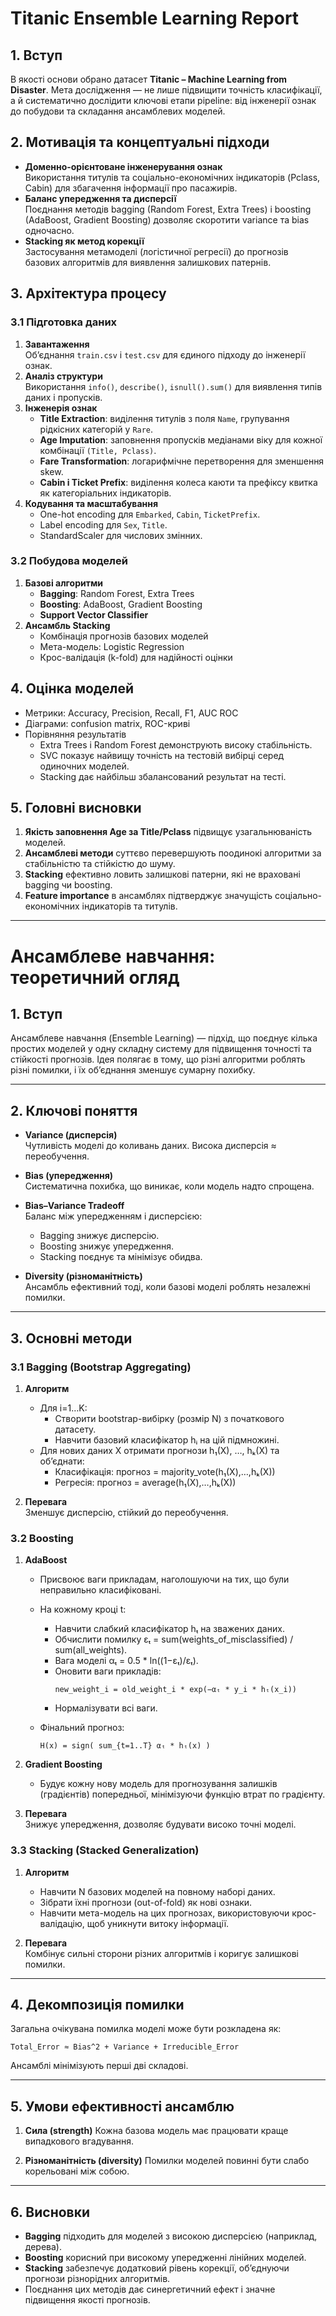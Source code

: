 # Titanic Ensemble Learning Report

## 1. Вступ

В якості основи обрано датасет **Titanic – Machine Learning from Disaster**. Мета дослідження — не лише підвищити точність класифікації, а й систематично дослідити ключові етапи pipeline: від інженерії ознак до побудови та складання ансамблевих моделей.

## 2. Мотивація та концептуальні підходи

- **Доменно-орієнтоване інженерування ознак**  
  Використання титулів та соціально-економічних індикаторів (Pclass, Cabin) для збагачення інформації про пасажирів.  
- **Баланс упередження та дисперсії**  
  Поєднання методів bagging (Random Forest, Extra Trees) і boosting (AdaBoost, Gradient Boosting) дозволяє скоротити variance та bias одночасно.  
- **Stacking як метод корекції**  
  Застосування метамоделі (логістичної регресії) до прогнозів базових алгоритмів для виявлення залишкових патернів.

## 3. Архітектура процесу

### 3.1 Підготовка даних

1. **Завантаження**  
   Об’єднання `train.csv` і `test.csv` для єдиного підходу до інженерії ознак.  
2. **Аналіз структури**  
   Використання `info()`, `describe()`, `isnull().sum()` для виявлення типів даних і пропусків.  
3. **Інженерія ознак**  
   - **Title Extraction**: виділення титулів з поля `Name`, групування рідкісних категорій у `Rare`.  
   - **Age Imputation**: заповнення пропусків медіанами віку для кожної комбінації `(Title, Pclass)`.  
   - **Fare Transformation**: логарифмічне перетворення для зменшення skew.  
   - **Cabin і Ticket Prefix**: виділення колеса каюти та префіксу квитка як категоріальних індикаторів.  
4. **Кодування та масштабування**  
   - One-hot encoding для `Embarked`, `Cabin`, `TicketPrefix`.  
   - Label encoding для `Sex`, `Title`.  
   - StandardScaler для числових змінних.

### 3.2 Побудова моделей

1. **Базові алгоритми**  
   - **Bagging**: Random Forest, Extra Trees  
   - **Boosting**: AdaBoost, Gradient Boosting  
   - **Support Vector Classifier**  
2. **Ансамбль Stack­ing**  
   - Комбінація прогнозів базових моделей  
   - Мета-модель: Logistic Regression  
   - Крос-валідація (k-fold) для надійності оцінки

## 4. Оцінка моделей

- Метрики: Accuracy, Precision, Recall, F1, AUC ROC  
- Діаграми: confusion matrix, ROC-криві  
- Порівняння результатів  
  - Extra Trees і Random Forest демонструють високу стабільність.  
  - SVC показує найвищу точність на тестовій вибірці серед одиночних моделей.  
  - Stacking дає найбільш збалансований результат на тесті.

## 5. Головні висновки

1. **Якість заповнення Age за Title/Pclass** підвищує узагальнюваність моделей.  
2. **Ансамблеві методи** суттєво перевершують поодинокі алгоритми за стабільністю та стійкістю до шуму.  
3. **Stacking** ефективно ловить залишкові патерни, які не враховані bagging чи boosting.  
4. **Feature importance** в ансамблях підтверджує значущість соціально-економічних індикаторів та титулів.

---

# Ансамблеве навчання: теоретичний огляд

## 1. Вступ

Ансамблеве навчання (Ensemble Learning) — підхід, що поєднує кілька простих моделей у одну складну систему для підвищення точності та стійкості прогнозів. Ідея полягає в тому, що різні алгоритми роблять різні помилки, і їх об’єднання зменшує сумарну похибку.

---

## 2. Ключові поняття

- **Variance (дисперсія)**  
  Чутливість моделі до коливань даних. Висока дисперсія ≈ переобучення.

- **Bias (упередження)**  
  Систематична похибка, що виникає, коли модель надто спрощена.

- **Bias–Variance Tradeoff**  
  Баланс між упередженням і дисперсією:
  - Bagging знижує дисперсію.
  - Boosting знижує упередження.
  - Stacking поєднує та мінімізує обидва.

- **Diversity (різноманітність)**  
  Ансамбль ефективний тоді, коли базові моделі роблять незалежні помилки.

---

## 3. Основні методи

### 3.1 Bagging (Bootstrap Aggregating)

1. **Алгоритм**  
   - Для і=1…K:  
     - Створити bootstrap-вибірку (розмір N) з початкового датасету.  
     - Навчити базовий класифікатор hᵢ на цій підмножині.  
   - Для нових даних X отримати прогнози h₁(X), …, hₖ(X) та об’єднати:
     - Класифікація: прогноз = majority_vote(h₁(X),…,hₖ(X))  
     - Регресія: прогноз = average(h₁(X),…,hₖ(X))

2. **Перевага**  
   Зменшує дисперсію, стійкий до переобучення.

### 3.2 Boosting

1. **AdaBoost**  
   - Присвоює ваги прикладам, наголошуючи на тих, що були неправильно класифіковані.  
   - На кожному кроці t:  
     - Навчити слабкий класифікатор hₜ на зважених даних.  
     - Обчислити помилку εₜ = sum(weights_of_misclassified) / sum(all_weights).  
     - Вага моделі αₜ = 0.5 * ln((1−εₜ)/εₜ).  
     - Оновити ваги прикладів:  
       ```text
       new_weight_i = old_weight_i * exp(−αₜ * y_i * hₜ(x_i))
       ```
     - Нормалізувати всі ваги.

   - Фінальний прогноз:
     ```text
     H(x) = sign( sum_{t=1..T} αₜ * hₜ(x) )
     ```

2. **Gradient Boosting**  
   - Будує кожну нову модель для прогнозування залишків (градієнтів) попередньої, мінімізуючи функцію втрат по градієнту.

3. **Перевага**  
   Знижує упередження, дозволяє будувати високо точні моделі.

### 3.3 Stacking (Stacked Generalization)

1. **Алгоритм**  
   - Навчити N базових моделей на повному наборі даних.  
   - Зібрати їхні прогнози (out-of-fold) як нові ознаки.  
   - Навчити мета-модель на цих прогнозах, використовуючи крос-валідацію, щоб уникнути витоку інформації.

2. **Перевага**  
   Комбінує сильні сторони різних алгоритмів і коригує залишкові помилки.

---

## 4. Декомпозиція помилки

Загальна очікувана помилка моделі може бути розкладена як:
```text
Total_Error ≈ Bias^2 + Variance + Irreducible_Error
````

Ансамблі мінімізують перші дві складові.

---

## 5. Умови ефективності ансамблю

1. **Сила (strength)**
   Кожна базова модель має працювати краще випадкового вгадування.

2. **Різноманітність (diversity)**
   Помилки моделей повинні бути слабо корельовані між собою.

---

## 6. Висновки

* **Bagging** підходить для моделей з високою дисперсією (наприклад, дерева).
* **Boosting** корисний при високому упередженні лінійних моделей.
* **Stacking** забезпечує додатковий рівень корекції, об’єднуючи прогнози різнорідних алгоритмів.
* Поєднання цих методів дає синергетичний ефект і значне підвищення якості прогнозів.
